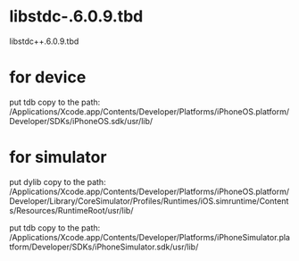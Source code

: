 # libstdc-.6.0.9.tbd
libstdc++.6.0.9.tbd

# for device
put tdb copy to the path:
/Applications/Xcode.app/Contents/Developer/Platforms/iPhoneOS.platform/Developer/SDKs/iPhoneOS.sdk/usr/lib/

# for simulator
put dylib copy to the path: 
/Applications/Xcode.app/Contents/Developer/Platforms/iPhoneOS.platform/Developer/Library/CoreSimulator/Profiles/Runtimes/iOS.simruntime/Contents/Resources/RuntimeRoot/usr/lib/

put tdb copy to the path:
/Applications/Xcode.app/Contents/Developer/Platforms/iPhoneSimulator.platform/Developer/SDKs/iPhoneSimulator.sdk/usr/lib/



